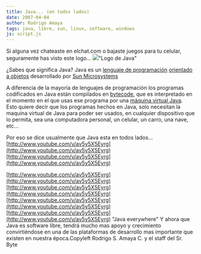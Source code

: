 ```yaml
---
title: Java... (en todos lados)
date: 2007-04-04
author: Rodrigo Amaya
tags: java, libre, sun, linux, software, windows
js: script.js
---
```


Si alguna vez chateaste en elchat.com o bajaste juegos para tu celular,
      seguramente has visto este logo...
[![](http://bp0.blogger.com/_ayvorITawE4/RhQO0bQFkCI/AAAAAAAAAPo/Xli7wyZTs1I/s400/Java-logo.gif)](http://bp0.blogger.com/_ayvorITawE4/RhQO0bQFkCI/AAAAAAAAAPo/Xli7wyZTs1I/s1600-h/Java-logo.gif)"Logo de
      Java"

¿Sabes que significa
      Java?
Java es un [lenguaje de programación](http://es.wikipedia.org/wiki/Lenguaje_de_programaci%C3%B3n) [orientado a objetos](http://es.wikipedia.org/wiki/Orientado_a_objetos) desarrollado por [Sun Microsystems](http://es.wikipedia.org/wiki/Sun_Microsystems)

A diferencia de la mayoría de lenguajes de
      programación los programas codificados en Java están compilados en [bytecode](http://es.wikipedia.org/wiki/Bytecode), que es
      interpretado en el momento en el que usas ese programa por una [máquina virtual Java](http://es.wikipedia.org/wiki/M%C3%A1quina_virtual_Java).
Esto quiere decir que los programas hechos
      en Java, solo necesitan la maquina virtual de Java para poder ser usados, en cualquier dispositivo que lo permita, sea una
      computadora personal, un celular, un carro, una nave, etc...

Por eso se
      dice usualmente que Java esta en todos lados...
[http://www.youtube.com/v/av5y5X5Eyrg](http://www.youtube.com/v/av5y5X5Eyrg)[http://www.youtube.com/v/av5y5X5Eyrg](http://www.youtube.com/v/av5y5X5Eyrg)

[http://www.youtube.com/v/av5y5X5Eyrg](http://www.youtube.com/v/av5y5X5Eyrg)[http://www.youtube.com/v/av5y5X5Eyrg](http://www.youtube.com/v/av5y5X5Eyrg)[http://www.youtube.com/v/av5y5X5Eyrg](http://www.youtube.com/v/av5y5X5Eyrg)[http://www.youtube.com/v/av5y5X5Eyrg](http://www.youtube.com/v/av5y5X5Eyrg)
"Java everywhere"
Y ahora
      que Java es software libre, tendrá mucho mas apoyo y crecimiento convirtiéndose en una de las
      plataformas de desarrollo mas importante que existen en nuestra época.Copyleft Rodrigo S. Amaya C. y el staff del Sr.
      Byte